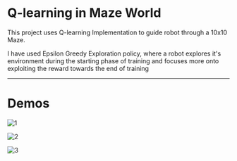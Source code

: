 Q-learning in Maze World<a name="TOP"></a>
===================

This project uses Q-learning Implementation to guide robot through a 10x10 Maze. 

I have used Epsilon Greedy Exploration policy, where a robot explores it's environment during the starting phase of training 
and focuses more onto exploiting the reward towards the end of training

---

Demos <a name="TOP"></a>
===================

![1](https://user-images.githubusercontent.com/58717184/108563059-d8240200-72ce-11eb-8144-2e2cc67529bb.gif)


![2](https://user-images.githubusercontent.com/58717184/108563110-eeca5900-72ce-11eb-9869-07f0818d1d30.gif)


![3](https://user-images.githubusercontent.com/58717184/108563113-f0941c80-72ce-11eb-9eb0-dc1357654370.gif)
